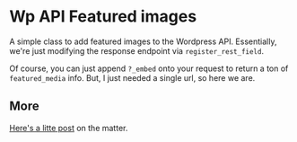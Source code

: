 # Wp API Featured images

A simple class to add featured images to the Wordpress API. Essentially, we're just modifying the response endpoint via `register_rest_field`.

Of course, you can just append `?_embed` onto your request to return a ton of `featured_media` info. But, I just needed a single url, so here we are.

## More

[Here's a litte post]("http://stephenscaff.com/articles/2018/02/add-featured-images-to-wordpress-api/") on the matter.

